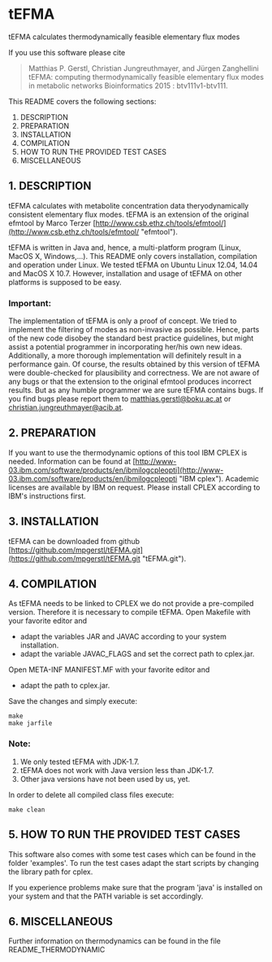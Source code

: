 # tEFMA
tEFMA calculates thermodynamically feasible elementary flux modes

If you use this software please cite 

> Matthias P. Gerstl, Christian Jungreuthmayer, and Jürgen Zanghellini
> tEFMA: computing thermodynamically feasible elementary flux modes in metabolic networks
> Bioinformatics 2015 : btv111v1-btv111. 

This README covers the following sections:

1. DESCRIPTION
2. PREPARATION
3. INSTALLATION
4. COMPILATION
5. HOW TO RUN THE PROVIDED TEST CASES
6. MISCELLANEOUS

## 1. DESCRIPTION

tEFMA calculates with metabolite concentration data theryodynamically consistent elementary flux modes. tEFMA is an extension of the original efmtool by Marco Terzer [http://www.csb.ethz.ch/tools/efmtool/](http://www.csb.ethz.ch/tools/efmtool/ "efmtool").

tEFMA is written in Java and, hence, a multi-platform program (Linux, MacOS X, Windows,...). This README only covers installation, compilation and operation under Linux.  We tested tEFMA on Ubuntu Linux 12.04, 14.04 and MacOS X 10.7. However, installation and usage of tEFMA on other platforms is supposed to be easy.

### Important:
The implementation of tEFMA is only a proof of concept. We tried to implement the filtering of modes as non-invasive as possible. Hence, parts of the new code disobey the standard best practice guidelines, but might assist a potential programmer in incorporating her/his own new ideas. Additionally, a more thorough implementation will definitely result in a performance gain. Of course, the results obtained by this version of tEFMA were double-checked for plausibility and correctness. We are not aware of any bugs or that the extension to the original efmtool produces incorrect results. But as any humble programmer we are sure tEFMA contains bugs. If you find bugs please report them to matthias.gerstl@boku.ac.at or christian.jungreuthmayer@acib.at.

## 2. PREPARATION

If you want to use the thermodynamic options of this tool IBM CPLEX is needed. Information can be found at [http://www-03.ibm.com/software/products/en/ibmilogcpleopti](http://www-03.ibm.com/software/products/en/ibmilogcpleopti "IBM cplex"). Academic licenses are available by IBM on request.
Please install CPLEX according to IBM's instructions first. 


## 3. INSTALLATION

tEFMA can be downloaded from github [https://github.com/mpgerstl/tEFMA.git](https://github.com/mpgerstl/tEFMA.git "tEFMA.git").

## 4. COMPILATION

As tEFMA needs to be linked to CPLEX we do not provide a pre-compiled version.
Therefore it is necessary to compile tEFMA. 
Open Makefile with your favorite editor and 

* adapt the variables JAR and JAVAC according to your system installation.
* adapt the variable JAVAC\_FLAGS and set the correct path to cplex.jar.

Open META-INF MANIFEST.MF with your favorite editor and 

* adapt the path to cplex.jar.

Save the changes and simply execute:

```
make
make jarfile
```

### Note:

1. We only tested tEFMA with JDK-1.7.
2. tEFMA does not work with Java version less than JDK-1.7.
3. Other java versions have not been used by us, yet.

In order to delete all compiled class files execute:

```
make clean
```

## 5. HOW TO RUN THE PROVIDED TEST CASES

This software also comes with some test cases which can be found in the folder 'examples'. To run the test cases adapt the start scripts by changing
the library path for cplex.

If you experience problems make sure that the program 'java' is installed on your system and that the PATH variable is set accordingly.

## 6. MISCELLANEOUS

Further information on thermodynamics can be found in the file README\_THERMODYNAMIC
